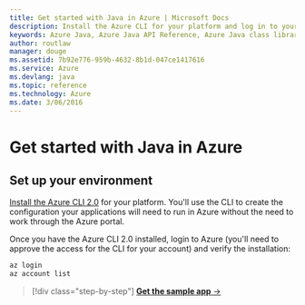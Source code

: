 ```yaml
---
title: Get started with Java in Azure | Microsoft Docs
description: Install the Azure CLI for your platform and log in to your Azure account
keywords: Azure Java, Azure Java API Reference, Azure Java class library, Azure SDK
author: routlaw
manager: douge
ms.assetid: 7b92e776-959b-4632-8b1d-047ce1417616
ms.service: Azure
ms.devlang: java
ms.topic: reference
ms.technology: Azure
ms.date: 3/06/2016
---
```


# Get started with Java in Azure

## Set up your environment

[Install the Azure CLI 2.0](https://docs.microsoft.com/en-us/cli/azure/install-az-cli2) for your platform. You'll use the CLI to create the configuration your applications will need to run in Azure without the need to work through the Azure portal.

Once you have the Azure CLI 2.0 installed, login to Azure (you'll need to approve the access for the CLI for your account) and verify the installation:

```bash
az login
az account list
```   

>[!div class="step-by-step"]
[**Get the sample app** &rarr;](get-started-sample.md)
